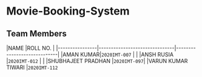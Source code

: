 # Movie-Booking-System
## Team Members



|NAME                |ROLL NO.                                                  |
|----------------|-------------------------------|-----------------------------|
|AMAN KUMAR|`2020IMT-007`            |            |
|ANSH RUSIA          |`2020IMT-012`            |            |
|SHUBHAJEET PRADHAN          |`2020IMT-097`|
|VARUN KUMAR TIWARI          |`2020IMT-112`    